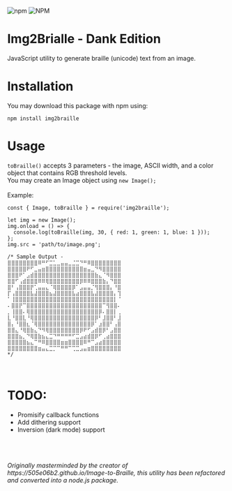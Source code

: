 ![npm](https://img.shields.io/npm/v/img2braille?style=for-the-badge)
![NPM](https://img.shields.io/npm/l/img2braille?style=for-the-badge)

# Img2Brialle - Dank Edition
JavaScript utility to generate braille (unicode) text from an image.

# Installation
You may download this package with npm using:
```
npm install img2braille
```

# Usage

`toBraille()` accepts 3 parameters - the image, ASCII width, and a color object that contains RGB threshold levels.
<br>
You may create an Image object using `new Image();`
<br>
<br>
Example:
```
const { Image, toBraille } = require('img2braille');

let img = new Image();
img.onload = () => {
  console.log(toBraille(img, 30, { red: 1, green: 1, blue: 1 }));
};
img.src = 'path/to/image.png';

/* Sample Output -
⣿⣿⣿⣿⣿⣿⣿⣿⠿⠛⠋⣉⣁⣀⣤⣤⣀⣈⣉⠙⠛⠿⣿⣿⣿⣿⣿⣿⣿⣿
⣿⣿⣿⣿⣿⠟⠋⣀⣤⣶⣿⣿⣿⣿⣿⣿⣿⣿⣿⣿⣶⣤⣀⠙⠻⣿⣿⣿⣿⣿
⣿⣿⣿⠟⠁⣠⣾⣿⣿⣿⣿⣿⣿⣿⣿⣿⣿⣿⣿⣿⣿⣿⣿⣷⣄⠈⠻⣿⣿⣿
⣿⣿⠋⢠⣾⣿⣿⣿⠿⠿⢿⣿⣿⣿⣿⣿⣿⣿⣿⡿⠿⠿⣿⣿⣿⣷⡄⠙⣿⣿
⣿⠃⢠⣿⣿⣿⡟⢁⣤⣤⣄⠈⢿⣿⣿⣿⣿⡿⠁⣠⣤⣤⡈⢻⣿⣿⣿⡄⠘⣿
⡏⢠⣿⣿⣿⣿⣧⣼⣿⣿⣿⣦⣼⣿⣿⣿⣿⣧⣴⣿⣿⣿⣧⣼⣿⣿⣿⣿⡄⢹
⠁⢸⣿⣿⣿⣿⣿⣿⣿⣿⣿⣿⣿⣿⣿⣿⣿⣿⣿⣿⣿⣿⣿⣿⣿⣿⣿⣿⡇⠈
⠄⣿⣿⡟⠉⣿⣿⣿⣿⣿⣿⣿⣿⣿⣿⣿⣿⣿⣿⣿⣿⣿⣿⣿⣿⠉⢻⣿⣿⠄
⡀⢸⣿⣿⠄⢿⣿⣿⣿⣿⣿⣿⣿⣿⣿⣿⣿⣿⣿⣿⣿⣿⣿⣿⡿⠄⣿⣿⡇⢀
⣇⠘⣿⣿⣇⠘⢿⣿⣿⣿⣿⣿⣿⣿⣿⣿⣿⣿⣿⣿⣿⣿⣿⡿⠃⣸⣿⣿⠃⣸
⣿⡄⠘⣿⣿⣆⠈⢿⣿⣿⣿⣿⣿⣿⣿⣿⣿⣿⣿⣿⣿⣿⡿⠁⣰⣿⣿⠃⢠⣿
⣿⣿⣄⠘⢿⣿⣷⣄⠙⠻⢿⣿⣿⣿⣿⣿⣿⣿⣿⡿⠟⠋⣠⣾⣿⡿⠃⣠⣿⣿
⣿⣿⣿⣦⡀⠙⢿⣿⣷⣦⣄⣉⠙⠛⠛⠛⠛⠋⣉⣠⣴⣾⣿⡿⠋⢀⣴⣿⣿⣿
⣿⣿⣿⣿⣿⣦⣄⠉⠛⠿⣿⣿⣿⣿⣶⣶⣿⣿⣿⣿⠿⠛⠉⣠⣴⣿⣿⣿⣿⣿
⣿⣿⣿⣿⣿⣿⣿⣿⣶⣤⣄⣉⡉⠉⠛⠛⠉⢉⣉⣠⣤⣶⣿⣿⣿⣿⣿⣿⣿⣿
*/
```
<br>

# TODO:

* Promisify callback functions
* Add dithering support
* Inversion (dark mode) support
<br>
<br>
<br>
<i>Originally masterminded by the creator of https://505e06b2.github.io/Image-to-Braille, this utility has been refactored and converted into a node.js package.</i>
